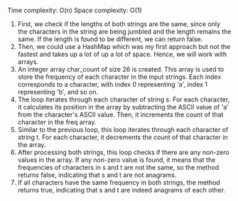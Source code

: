 Time complexity: O(n)
Space complexity: O(1)​

1) First, we check if the lengths of both strings are the same, since only the characters in the string are being jumbled and the length remains the same. If the length is found to be different, we can return false.
2) Then, we could use a HashMap which was my first approach but not the fastest and takes up a lot of up a lot of space. Hence, we will work with arrays.
3) An integer array char_count of size 26 is created. This array is used to store the frequency of each character in the input strings. Each index corresponds to a character, with index 0 representing 'a', index 1 representing 'b', and so on.
4) The loop iterates through each character of string s. For each character, it calculates its position in the array by subtracting the ASCII value of 'a' from the character's ASCII value. Then, it increments the count of that character in the freq array.
5) Similar to the previous loop, this loop iterates through each character of string t. For each character, it decrements the count of that character in the array.
6) After processing both strings, this loop checks if there are any non-zero values in the array. If any non-zero value is found, it means that the frequencies of characters in s and t are not the same, so the method returns false, indicating that s and t are not anagrams.
7) If all characters have the same frequency in both strings, the method returns true, indicating that s and t are indeed anagrams of each other.
